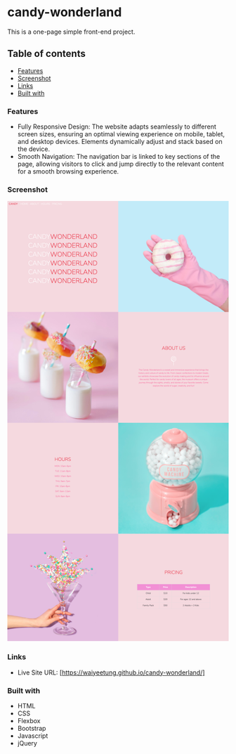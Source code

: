# candy-wonderland

This is a one-page simple front-end project. 

## Table of contents

  - [Features](#features)
  - [Screenshot](#screenshot)
  - [Links](#links)
  - [Built with](#built-with)

### Features

- Fully Responsive Design: The website adapts seamlessly to different screen sizes, ensuring an optimal viewing experience on mobile, tablet, and desktop devices. Elements dynamically adjust and stack based on the device.
- Smooth Navigation: The navigation bar is linked to key sections of the page, allowing visitors to click and jump directly to the relevant content for a smooth browsing experience. 

### Screenshot

![](candy-wonderland.png)


### Links

- Live Site URL: [https://waiyeetung.github.io/candy-wonderland/]

### Built with

- HTML
- CSS
- Flexbox
- Bootstrap
- Javascript
- jQuery
